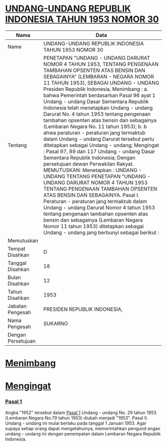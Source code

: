 # [UNDANG-UNDANG REPUBLIK INDONESIA TAHUN 1953 NOMOR 30](http://example.org/legal/peraturan/uu/1953/30)

| Nama | Data |
| ------ | ----- |
|Name|UNDANG-UNDANG REPUBLIK INDONESIA TAHUN 1953 NOMOR 30|
|Tentang| PENETAPAN "UNDANG - UNDANG DARURAT NOMOR 4 TAHUN 1953, TENTANG PENGENAAN TAMBAHAN OPSENTEN ATAS BENSIN DAN SEBAGAINYA" (LEMBARAN - NEGARA NOMOR 11 TAHUN 1953), SEBAGAI UNDANG - UNDANG Presiden Republik Indonesia, Menimbang : a. bahwa Pemerintah berdasarkan Pasal 96 ayat 1 Undang - undang Dasar Sementara Republik Indonesia telah menetapkan Undang - undang Darurat No. 4 tahun 1953 tentang pengenaan tambahan opsenten atas bensin dan sebagainya (Lembaran Negara No. 11 tahun 1953); b. b ahwa peraturan - peraturan jang termaktub dalam Undang - undang Darurat tersebut perlu ditetapkan sebagai Undang - undang; Mengingat : Pasal 97, 89 dan 117 Undang - undang Dasar Sementara Republik Indonesia; Dengan persetujuan dewan Perwakilan Rakyat. MEMUTUSKAN: Menetapkan : UNDANG - UNDANG TENTANG PENETAPAN "UNDANG - UNDANG DARURAT NOMOR 4 TAHUN 1953 TENTANG PENGENAAN TAMBAHAN OPSENTEN ATAS BENSIN DAN SEBAGAINYA. Pasal I. Peraturan - peraturan jang termaktub dalam Undang - undang Darurat Nomor 4 tahun 1953 tentang pengenaan tambahan opsenten atas bensin dan sebagainya (Lembaran Negara Nomor 11 tahun 1953) ditetapkan sebagai Undang - undang jang berbunyi sebagai berikut :|
|Memutuskan||
|Tempat Disahkan|D|
|Tanggal Disahkan|18|
|Bulan Disahkan|12|
|Tahun Disahkan|1953|
|Jabatan Pengesah|PRESIDEN REPUBLIK INDONESIA,|
|Nama Pengesah|SUKARNO|
|Dengan Persetujuan||
# [Menimbang](http://example.org/legal/peraturan/uu/1953/30/menimbang)

# [Mengingat](http://example.org/legal/peraturan/uu/1953/30/mengingat)


### [Pasal 1](http://example.org/legal/peraturan/uu/1953/30/pasal/0001)
Angka "1952" tersebut dalam [Pasal 1](http://example.org/legal/peraturan/uu/1953/30/pasal/0001) Undang - undang No. 29 tahun 1953 (Lembaran Negara No.79 tahun 1953) diubah menjadi "1953". Pasal II. Undang - undang ini mulai berlaku pada tanggal 1 Januari 1953. Agar supaya setiap orang dapat mengetahuinya, memerintahkan pengund angan undang - undang ini dengan penempatan dalam Lembaran Negara Republik Indonesia.
